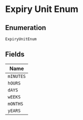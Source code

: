 
# Expiry Unit Enum

## Enumeration

`ExpiryUnitEnum`

## Fields

| Name |
|  --- |
| `mINUTES` |
| `hOURS` |
| `dAYS` |
| `wEEKS` |
| `mONTHS` |
| `yEARS` |


